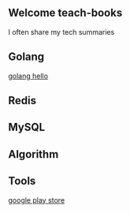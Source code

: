 ## Welcome teach-books

I often share my tech summaries

## Golang
[golang hello](https://klbud.github.io/tech-books/golang/hello)

## Redis

## MySQL

## Algorithm

## Tools
[google play store](https://klbud.github.io/tech-books/tools/google-play-store)